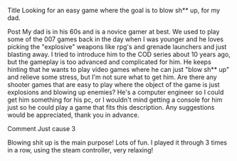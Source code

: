 Title
Looking for an easy game where the goal is to blow sh** up, for my dad.

Post
My dad is in his 60s and is a novice gamer at best. We used to play some of the 007 games back in the day when I was younger and he loves picking the "explosive" weapons like rpg's and grenade launchers and just blasting away. I tried to introduce him to the COD series about 10 years ago, but the gameplay is too advanced and complicated for him. He keeps hinting that he wants to play video games where he can just "blow sh** up" and relieve some stress, but I'm not sure what to get him. Are there any shooter games that are easy to play where the object of the game is just explosions and blowing up enemies? He's a computer engineer so I could get him something for his pc, or I wouldn't mind getting a console for him just so he could play a game that fits this description. Any suggestions would be appreciated, thank you in advance.

Comment
Just cause 3

Blowing shit up is the main purpose! 
Lots of fun. I played it through 3 times in a row, using the steam controller, very relaxing!

